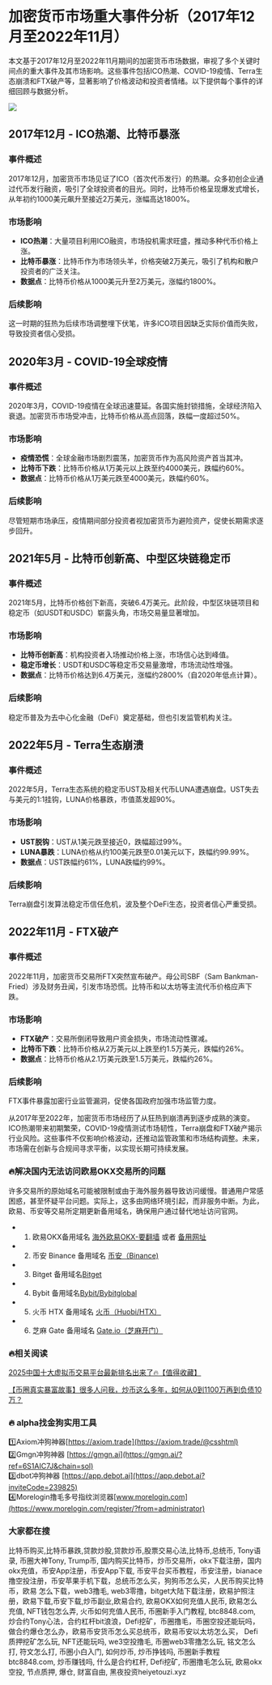 # 加密货币市场重大事件分析（2017年12月至2022年11月）

本文基于2017年12月至2022年11月期间的加密货币市场数据，审视了多个关键时间点的重大事件及其市场影响。这些事件包括ICO热潮、COVID-19疫情、Terra生态崩溃和FTX破产等，显著影响了价格波动和投资者情绪。以下提供每个事件的详细回顾与数据分析。

[![](https://307e939.webp.li/GotNLhKacAEcCtG.jpeg)](https://btc8848.com/top-10-exchanges)

## 2017年12月 - ICO热潮、比特币暴涨
### 事件概述
2017年12月，加密货币市场见证了ICO（首次代币发行）的热潮。众多初创企业通过代币发行融资，吸引了全球投资者的目光。同时，比特币价格呈现爆发式增长，从年初约1000美元飙升至接近2万美元，涨幅高达1800%。

### 市场影响
- **ICO热潮**：大量项目利用ICO融资，市场投机需求旺盛，推动多种代币价格上涨。
- **比特币暴涨**：比特币作为市场领头羊，价格突破2万美元，吸引了机构和散户投资者的广泛关注。
- **数据点**：比特币价格从1000美元升至2万美元，涨幅约1800%。

### 后续影响
这一时期的狂热为后续市场调整埋下伏笔，许多ICO项目因缺乏实际价值而失败，导致投资者信心受损。

## 2020年3月 - COVID-19全球疫情
### 事件概述
2020年3月，COVID-19疫情在全球迅速蔓延。各国实施封锁措施，全球经济陷入衰退。加密货币市场受冲击，比特币价格从高点回落，跌幅一度超过50%。

### 市场影响
- **疫情恐慌**：全球金融市场剧烈震荡，加密货币作为高风险资产首当其冲。
- **比特币下跌**：比特币价格从1万美元以上跌至约4000美元，跌幅约60%。
- **数据点**：比特币价格从1万美元跌至4000美元，跌幅约60%。

### 后续影响
尽管短期市场承压，疫情期间部分投资者视加密货币为避险资产，促使长期需求逐步回升。

## 2021年5月 - 比特币创新高、中型区块链稳定币
### 事件概述
2021年5月，比特币价格创下新高，突破6.4万美元。此阶段，中型区块链项目和稳定币（如USDT和USDC）崭露头角，市场交易量显著增加。

### 市场影响
- **比特币创新高**：机构投资者入场推动价格上涨，市场信心达到峰值。
- **稳定币增长**：USDT和USDC等稳定币交易量激增，市场流动性增强。
- **数据点**：比特币价格达到6.4万美元，涨幅约2800%（自2020年低点计算）。

### 后续影响
稳定币普及为去中心化金融（DeFi）奠定基础，但也引发监管机构关注。

## 2022年5月 - Terra生态崩溃
### 事件概述
2022年5月，Terra生态系统的稳定币UST及相关代币LUNA遭遇崩盘。UST失去与美元的1:1挂钩，LUNA价格暴跌，市值蒸发超90%。

### 市场影响
- **UST脱钩**：UST从1美元跌至接近0，跌幅超过99%。
- **LUNA暴跌**：LUNA价格从约100美元跌至0.01美元以下，跌幅约99.99%。
- **数据点**：UST跌幅约61%，LUNA跌幅约99%。

### 后续影响
Terra崩盘引发算法稳定币信任危机，波及整个DeFi生态，投资者信心严重受损。

## 2022年11月 - FTX破产
### 事件概述
2022年11月，加密货币交易所FTX突然宣布破产。母公司SBF（Sam Bankman-Fried）涉及财务丑闻，引发市场恐慌。比特币和以太坊等主流代币价格应声下跌。

### 市场影响
- **FTX破产**：交易所倒闭导致用户资金损失，市场流动性骤减。
- **比特币下跌**：比特币价格从2万美元以上跌至约1.5万美元，跌幅约26%。
- **数据点**：比特币价格从2.1万美元跌至1.5万美元，跌幅约26%。

### 后续影响
FTX事件暴露加密行业监管漏洞，促使各国政府加强市场监管力度。

从2017年至2022年，加密货币市场经历了从狂热到崩溃再到逐步成熟的演变。ICO热潮带来初期繁荣，COVID-19疫情测试市场韧性，Terra崩盘和FTX破产揭示行业风险。这些事件不仅影响价格波动，还推动监管政策和市场结构调整。未来，市场需在创新与合规间寻求平衡，以实现长期可持续发展。

### 🔥解决国内无法访问欧易OKX交易所的问题
许多交易所的原始域名可能被限制或由于海外服务器导致访问缓慢。普通用户常感困惑，甚至怀疑平台问题。实际上，这多由网络环境引起，而非服务中断。为此，欧易、币安等交易所定期更新备用域名，确保用户通过替代地址访问官网。

- 1. 欧易OKX备用域名 [海外欧易OKX-要翻墙](https://www.okx.com/zh-hans/join/74873351) 或者 [备用网址](https://www.chouyi.world/zh-hans/join/74873351) 
- 2. 币安 Binance 备用域名 [币安（Binance)](https://accounts.binance.com/zh-CN/register?ref=36457687)
- 3. Bitget 备用域名[Bitget](https://www.bitget.com/zh-CN/referral/register?from=referral&clacCode=VRNEYUTR)
- 4. Bybit 备用域名[Bybit/Bybitglobal](https://www.bybitglobal.com/zh-MY/invite/?ref=VMKORMM)
- 5. 火币 HTX 备用域名 [火币（Huobi/HTX）](https://www.htx.com/invite/zh-cn/1f?invite_code=whf45223)
- 6. 芝麻 Gate 备用域名 [Gate.io（芝麻开门）](https://www.gate.io/zh/signup?ref_type=103&ref=A1ERAQ)

### 🔥相关阅读
[2025中国十大虚拟币交易平台最新排名出来了🔥【值得收藏】](https://btc8848.com/top-10-exchanges/)

[【币圈真实暴富故事】很多人问我，炒币这么多年，如何从0到1100万再到负债10万？](https://heiyetouzi.xyz/biquanstory001/)

### 🔥 alpha找金狗实用工具
1️⃣Axiom冲狗神器[https://axiom.trade](https://axiom.trade/@csshtml)  
2️⃣Gmgn冲狗神器 [https://gmgn.ai](https://gmgn.ai/?ref=6S1AIC7J&chain=sol)  
3️⃣dbot冲狗神器 [https://app.debot.ai](https://app.debot.ai?inviteCode=239825)  
4️⃣Morelogin撸毛多号指纹浏览器[www.morelogin.com](https://www.morelogin.com/register/?from=administrator)  

### 大家都在搜
比特币购买,比特币暴跌,贷款炒股,贷款炒币,股票交易心法,比特币,总统币, Tony语录, 币圈大神Tony, Trump币, 国内购买比特币，炒币交易所，okx下载注册，国内okx充值，币安App注册，币安App下载, 币安平台买币教程，币安注册，bianace撸空投注册，币安苹果手机下载，总统币怎么买，狗狗币怎么买，人民币购买比特币，欧易 怎么下载，web3撸毛, web3零撸，bitget大陆下载注册，欧易护照注册，欧易下载,币安下载,炒币副业,欧易合约, 欧易OKX如何充值人民币, 欧易怎么充值, NFT钱包怎么弄, 火币如何充值人民币, 币圈新手入门教程, btc8848.com, 炒合约Tony心法，合约杠杆bit浪浪，Defi挖矿，币圈撸毛，币圈空投还能玩吗，做合约爆仓怎么办，欧易币安货币怎么买总统币，欧易币安以太坊怎么买， Defi质押挖矿怎么玩, NFT还能玩吗, we3空投撸毛, 币圈web3零撸怎么玩, 铭文怎么打, 符文怎么打, 币圈小白入门, 如何炒币, 炒币挣钱吗, 币圈新手教程btc8848.com, 炒币赚钱吗, 什么是合约杠杆, Defi挖矿, 币圈撸毛怎么玩, 欧易okx空投, 节点质押, 爆仓, 财富自由, 黑夜投资heiyetouzi.xyz